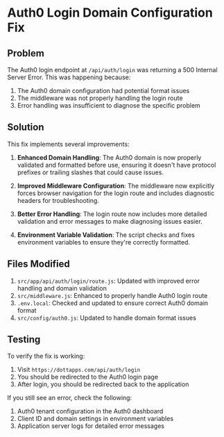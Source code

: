# Auth0 Login Domain Configuration Fix

## Problem

The Auth0 login endpoint at `/api/auth/login` was returning a 500 Internal Server Error. This was happening because:

1. The Auth0 domain configuration had potential format issues
2. The middleware was not properly handling the login route 
3. Error handling was insufficient to diagnose the specific problem

## Solution

This fix implements several improvements:

1. **Enhanced Domain Handling**: The Auth0 domain is now properly validated and formatted before use, ensuring it doesn't have protocol prefixes or trailing slashes that could cause issues.

2. **Improved Middleware Configuration**: The middleware now explicitly forces browser navigation for the login route and includes diagnostic headers for troubleshooting.

3. **Better Error Handling**: The login route now includes more detailed validation and error messages to make diagnosing issues easier.

4. **Environment Variable Validation**: The script checks and fixes environment variables to ensure they're correctly formatted.

## Files Modified

1. `src/app/api/auth/login/route.js`: Updated with improved error handling and domain validation
2. `src/middleware.js`: Enhanced to properly handle Auth0 login route
3. `.env.local`: Checked and updated to ensure correct Auth0 domain format
4. `src/config/auth0.js`: Updated to handle domain format issues

## Testing

To verify the fix is working:

1. Visit `https://dottapps.com/api/auth/login`
2. You should be redirected to the Auth0 login page
3. After login, you should be redirected back to the application

If you still see an error, check the following:

1. Auth0 tenant configuration in the Auth0 dashboard
2. Client ID and domain settings in environment variables
3. Application server logs for detailed error messages
